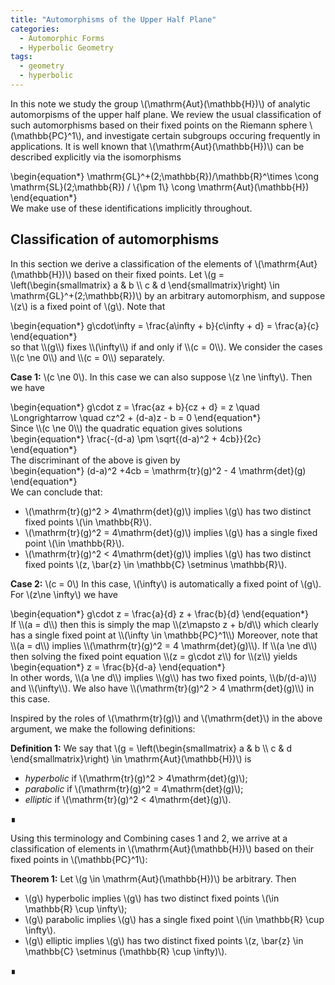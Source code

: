 ```yaml
---
title: "Automorphisms of the Upper Half Plane"
categories:
  - Automorphic Forms
  - Hyperbolic Geometry
tags:
  - geometry
  - hyperbolic
---
```


In this note we study the group \\(\mathrm{Aut}(\mathbb{H})\\) of analytic automorpisms of the upper half plane. We review the usual 
classification of such automorphisms based on their fixed points on the Riemann sphere \\(\mathbb{PC}^1\\), and investigate certain subgroups 
occuring frequently in applications. It is well known that \\(\mathrm{Aut}(\mathbb{H})\\) can be described explicitly via the isomorphisms
<div class="mathjax">\begin{equation*}
  \mathrm{GL}^+(2;\mathbb{R})/\mathbb{R}^\times \cong 
  \mathrm{SL}(2;\mathbb{R}) / \{\pm 1\} \cong
  \mathrm{Aut}(\mathbb{H})
\end{equation*}</div>
We make use of these identifications implicitly throughout. 

## Classification of automorphisms

In this section we derive a classification of the elements of \\(\mathrm{Aut}(\mathbb{H})\\) based on their fixed points. Let 
\\(g = \left(\begin{smallmatrix} a & b  \\\\ c & d \end{smallmatrix}\right) \in \mathrm{GL}^+(2;\mathbb{R})\\) by an arbitrary automorphism,
and suppose \\(z\\) is a fixed point of \\(g\\). Note that
<div class="mathjax">\begin{equation*}
  g\cdot\infty = \frac{a\infty + b}{c\infty + d} = \frac{a}{c} 
\end{equation*}</div>
so that \\(g\\) fixes \\(\infty\\) if and only if \\(c = 0\\). We consider the cases \\(c \ne 0\\) and \\(c = 0\\) separately.

**Case 1:** \\(c \ne 0\\). In this case we can also suppose \\(z \ne \infty\\). Then we have
<div class="mathjax">\begin{equation*}
  g\cdot z = \frac{az + b}{cz + d} = z
    \quad \Longrightarrow \quad
  cz^2 + (d-a)z - b = 0
\end{equation*}</div>
Since \\(c \ne 0\\) the quadratic equation gives solutions
<div class="mathjax">\begin{equation*}
  \frac{-(d-a) \pm \sqrt{(d-a)^2 + 4cb}}{2c} 
\end{equation*}</div>
The discriminant of the above is given by
<div class="mathjax">\begin{equation*}
  (d-a)^2 +4cb = \mathrm{tr}(g)^2 - 4 \mathrm{det}(g)
\end{equation*}</div>
We can conclude that:

- \\(\mathrm{tr}(g)^2 > 4\mathrm{det}(g)\\) implies \\(g\\) has two distinct fixed points \\(\in \mathbb{R}\\). 
- \\(\mathrm{tr}(g)^2 = 4\mathrm{det}(g)\\) implies \\(g\\) has a single fixed point \\(\in \mathbb{R}\\).
- \\(\mathrm{tr}(g)^2 < 4\mathrm{det}(g)\\) implies \\(g\\) has two distinct fixed points \\(z, \bar{z} \in \mathbb{C} \setminus \mathbb{R}\\). 

**Case 2:** \\(c = 0\\) In this case, \\(\infty\\) is automatically a fixed point of \\(g\\). For \\(z\ne \infty\\) we have
<div class="mathjax">\begin{equation*}
  g\cdot z = \frac{a}{d} z + \frac{b}{d} 
\end{equation*}</div>
If \\(a = d\\) then this is simply the map \\(z\mapsto z + b/d\\) which clearly has a single fixed point at \\(\infty \in \mathbb{PC}^1\\)
Moreover, note that \\(a = d\\) implies \\(\mathrm{tr}(g)^2 = 4 \mathrm{det}(g)\\). If \\(a \ne d\\) then solving the fixed point 
equation \\(z = g\cdot z\\) for \\(z\\) yields
<div class="mathjax">\begin{equation*}
  z = \frac{b}{d-a} 
\end{equation*}</div>
In other words, \\(a \ne d\\) implies \\(g\\) has two fixed points, \\(b/(d-a)\\) and \\(\infty\\). We also have 
\\(\mathrm{tr}(g)^2 > 4 \mathrm{det}(g)\\) in this case. 

Inspired by the roles of \\(\mathrm{tr}(g)\\) and \\(\mathrm{det}\\) in the above argument, we make the following definitions:

**Definition 1:** We say that \\(g = \left(\begin{smallmatrix} a & b  \\\\ c & d \end{smallmatrix}\right) \in \mathrm{Aut}(\mathbb{H})\\)
is

- *hyperbolic* if \\(\mathrm{tr}(g)^2 > 4\mathrm{det}(g)\\);
- *parabolic* if \\(\mathrm{tr}(g)^2 = 4\mathrm{det}(g)\\);
- *elliptic* if \\(\mathrm{tr}(g)^2 < 4\mathrm{det}(g)\\).

∎

Using this terminology and Combining cases 1 and 2, we arrive at a classification of elements in \\(\mathrm{Aut}(\mathbb{H})\\) based on their
fixed points in \\(\mathbb{PC}^1\\):

**Theorem 1:** Let \\(g \in \mathrm{Aut}(\mathbb{H})\\) be arbitrary. Then

- \\(g\\) hyperbolic implies \\(g\\) has two distinct fixed points \\(\in \mathbb{R} \cup \infty\\);
- \\(g\\) parabolic implies \\(g\\) has a single fixed point \\(\in \mathbb{R} \cup \infty\\).
- \\(g\\) elliptic implies \\(g\\) has two distinct fixed points \\(z, \bar{z} \in \mathbb{C} \setminus (\mathbb{R} \cup \infty)\\).

∎
